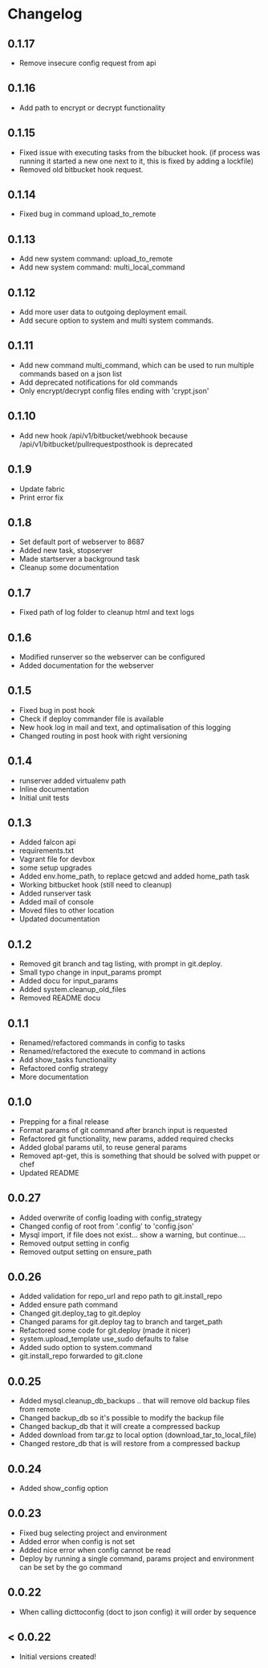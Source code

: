 # Changelog

## 0.1.17
- 	Remove insecure config request from api

## 0.1.16
- 	Add path to encrypt or decrypt functionality

## 0.1.15
- 	Fixed issue with executing tasks from the bibucket hook. (if process was running it started a new one next to it, this is fixed by adding a lockfile)
- 	Removed old bitbucket hook request.

## 0.1.14
- 	Fixed bug in command upload_to_remote

## 0.1.13
- 	Add new system command: upload_to_remote
- 	Add new system command: multi_local_command

## 0.1.12
- 	Add more user data to outgoing deployment email.
- 	Add secure option to system and multi system commands.

## 0.1.11
- 	Add new command multi_command, which can be used to run multiple commands based on a json list
- 	Add deprecated notifications for old commands
- 	Only encrypt/decrypt config files ending with 'crypt.json'

## 0.1.10
-	Add new hook /api/v1/bitbucket/webhook because /api/v1/bitbucket/pullrequestposthook is deprecated

## 0.1.9
-	Update fabric
-	Print error fix
 
## 0.1.8
-	Set default port of webserver to 8687
-	Added new task, stopserver
-	Made startserver a background task
-	Cleanup some documentation

## 0.1.7
-	Fixed path of log folder to cleanup html and text logs

## 0.1.6
-	Modified runserver so the webserver can be configured
- 	Added documentation for the webserver

## 0.1.5
-	Fixed bug in post hook
-	Check if deploy commander file is available
-	New hook log in mail and text, and optimalisation of this logging
- 	Changed routing in post hook with right versioning

## 0.1.4
-	runserver added virtualenv path
-	Inline documentation
- 	Initial unit tests

## 0.1.3
-	Added falcon api
- 	requirements.txt
- 	Vagrant file for devbox
-	some setup upgrades
-	Added env.home_path, to replace getcwd and added home_path task
- 	Working bitbucket hook (still need to cleanup)
- 	Added runserver task
-	Added mail of console
-	Moved files to other location
-	Updated documentation

## 0.1.2
-	Removed git branch and tag listing, with prompt in git.deploy.
-	Small typo change in input_params prompt
-	Added docu for input_params
-	Added system.cleanup_old_files
-	Removed README docu

## 0.1.1
-	Renamed/refactored commands in config to tasks
- 	Renamed/refactored the execute to command in actions
- 	Add show_tasks functionality
-	Refactored config strategy
-   More documentation

## 0.1.0
-	Prepping for a final release
-	Format params of git command after branch input is requested
-	Refactored git functionality, new params, added required checks
- 	Added global params util, to reuse general params
-	Removed apt-get, this is something that should be solved with puppet or chef
-	Updated README

## 0.0.27
- 	Added overwrite of config loading with config_strategy
-	Changed config of root from '.config' to 'config.json'
- 	Mysql import, if file does not exist... show a warning, but continue....
-	Removed output setting in config
-	Removed output setting on ensure_path

## 0.0.26
-	Added validation for repo_url and repo path to git.install_repo
- 	Added ensure path command
-	Changed git.deploy_tag to git.deploy
- 	Changed params for git.deploy tag to branch and target_path
-	Refactored some code for git.deploy (made it nicer)
-	system.upload_template use_sudo defaults to false
- 	Added sudo option to system.command
-	git.install_repo forwarded to git.clone

## 0.0.25
- 	Added mysql.cleanup_db_backups .. that will remove old backup files from remote
- 	Changed backup_db so it's possible to modify the backup file
-	Changed backup_db that it will create a compressed backup
- 	Added download from tar.gz to local option (download_tar_to_local_file)
-	Changed restore_db that is will restore from a compressed backup

## 0.0.24
- 	Added show_config option

## 0.0.23
-	Fixed bug selecting project and environment
-	Added error when config is not set
-	Added nice error when config cannot be read
-	Deploy by running a single command, params project and environment can be set by the go command

## 0.0.22
-	When calling dicttoconfig (doct to json config) it will order by sequence


## < 0.0.22
-	Initial versions created!